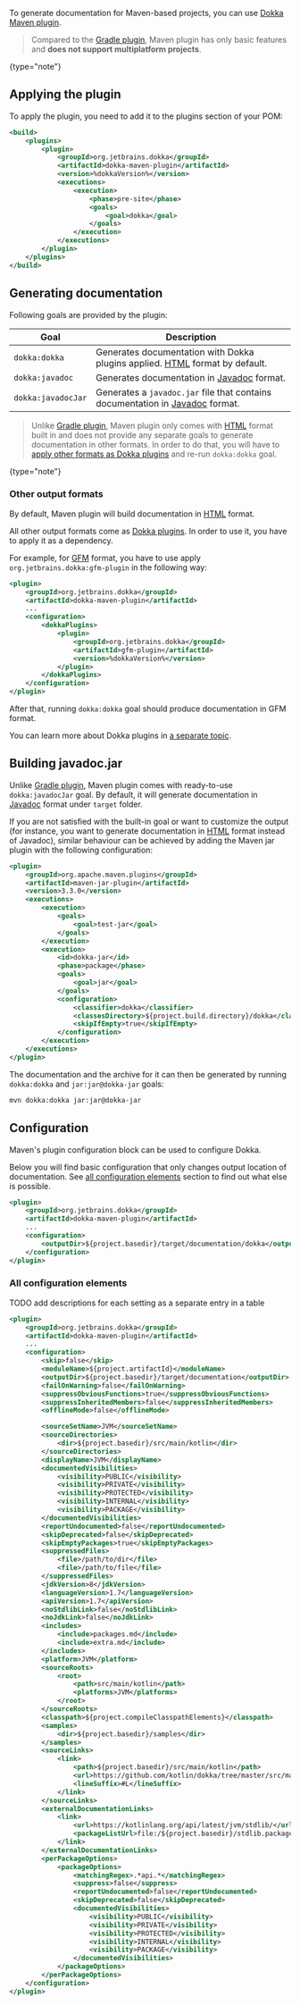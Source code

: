 [//]: # (title: Maven plugin)

To generate documentation for Maven-based projects, you can use [Dokka Maven plugin](#applying-the-plugin).

> Compared to the [Gradle plugin](gradle.md), Maven plugin has only basic features and 
> **does not support multiplatform projects**.
> 
{type="note"}

## Applying the plugin

To apply the plugin, you need to add it to the plugins section of your POM:

```xml
<build>
    <plugins>
        <plugin>
            <groupId>org.jetbrains.dokka</groupId>
            <artifactId>dokka-maven-plugin</artifactId>
            <version>%dokkaVersion%</version>
            <executions>
                <execution>
                    <phase>pre-site</phase>
                    <goals>
                        <goal>dokka</goal>
                    </goals>
                </execution>
            </executions>
        </plugin>
    </plugins>
</build>
```

## Generating documentation

Following goals are provided by the plugin:

| **Goal** | **Description**                                                                             |
|-----------------------|---------------------------------------------------------------------------------------------|
| `dokka:dokka`         | Generates documentation with Dokka plugins applied. [HTML](html.md) format by default.      |
| `dokka:javadoc`       | Generates documentation in [Javadoc](javadoc.md) format.                                    |
| `dokka:javadocJar`    | Generates a `javadoc.jar` file that contains documentation in [Javadoc](javadoc.md) format. |

> Unlike [Gradle plugin](gradle.md#building-javadoc-jar), Maven plugin only comes with [HTML](html.md) format built in
> and does not provide any separate goals to generate documentation in other formats. In order to do that, you will have
> to [apply other formats as Dokka plugins](#other-output-formats) and re-run `dokka:dokka` goal.
> 
{type="note"}

### Other output formats

By default, Maven plugin will build documentation in [HTML](html.md) format.

All other output formats come as [Dokka plugins](plugins_introduction.md). In order to use it, you have to apply
it as a dependency.

For example, for [GFM](markdown.md#gfm) format, you have to use apply `org.jetbrains.dokka:gfm-plugin` in the following way:

```xml
<plugin>
    <groupId>org.jetbrains.dokka</groupId>
    <artifactId>dokka-maven-plugin</artifactId>
    ...
    <configuration>
        <dokkaPlugins>
            <plugin>
                <groupId>org.jetbrains.dokka</groupId>
                <artifactId>gfm-plugin</artifactId>
                <version>%dokkaVersion%</version>
            </plugin>
        </dokkaPlugins>
    </configuration>
</plugin>
```

After that, running `dokka:dokka` goal should produce documentation in GFM format.

You can learn more about Dokka plugins in [a separate topic](plugins_introduction.md).

## Building javadoc.jar

Unlike [Gradle plugin](gradle.md#building-javadoc-jar), Maven plugin comes with ready-to-use `dokka:javadocJar` goal.
By default, it will generate documentation in [Javadoc](javadoc.md) format under `target` folder.

If you are not satisfied with the built-in goal or want to customize the output (for instance, you want to generate
documentation in [HTML](html.md) format instead of Javadoc), similar behaviour can be achieved by adding the
Maven jar plugin with the following configuration:

```xml
<plugin>
    <groupId>org.apache.maven.plugins</groupId>
    <artifactId>maven-jar-plugin</artifactId>
    <version>3.3.0</version>
    <executions>
        <execution>
            <goals>
                <goal>test-jar</goal>
            </goals>
        </execution>
        <execution>
            <id>dokka-jar</id>
            <phase>package</phase>
            <goals>
                <goal>jar</goal>
            </goals>
            <configuration>
                <classifier>dokka</classifier>
                <classesDirectory>${project.build.directory}/dokka</classesDirectory>
                <skipIfEmpty>true</skipIfEmpty>
            </configuration>
        </execution>
    </executions>
</plugin>
```

The documentation and the archive for it can then be generated by running `dokka:dokka` and `jar:jar@dokka-jar` goals:

```Bash
mvn dokka:dokka jar:jar@dokka-jar
```

## Configuration

Maven's plugin configuration block can be used to configure Dokka.

Below you will find basic configuration that only changes output location of documentation. See 
[all configuration elements](#all-configuration-elements) section to find out what else is possible.

```xml
<plugin>
    <groupId>org.jetbrains.dokka</groupId>
    <artifactId>dokka-maven-plugin</artifactId>
    ...
    <configuration>
        <outputDir>${project.basedir}/target/documentation/dokka</outputDir>
    </configuration>
</plugin>
```

### All configuration elements

TODO add descriptions for each setting as a separate entry in a table

```xml
<plugin>
    <groupId>org.jetbrains.dokka</groupId>
    <artifactId>dokka-maven-plugin</artifactId>
    ...
    <configuration>
        <skip>false</skip>
        <moduleName>${project.artifactId}</moduleName>
        <outputDir>${project.basedir}/target/documentation</outputDir>
        <failOnWarning>false</failOnWarning>
        <suppressObviousFunctions>true</suppressObviousFunctions>
        <suppressInheritedMembers>false</suppressInheritedMembers>
        <offlineMode>false</offlineMode>

        <sourceSetName>JVM</sourceSetName>
        <sourceDirectories>
            <dir>${project.basedir}/src/main/kotlin</dir>
        </sourceDirectories>
        <displayName>JVM</displayName>
        <documentedVisibilities>
            <visibility>PUBLIC</visibility>
            <visibility>PRIVATE</visibility>
            <visibility>PROTECTED</visibility>
            <visibility>INTERNAL</visibility>
            <visibility>PACKAGE</visibility>
        </documentedVisibilities>
        <reportUndocumented>false</reportUndocumented>
        <skipDeprecated>false</skipDeprecated>
        <skipEmptyPackages>true</skipEmptyPackages>
        <suppressedFiles>
            <file>/path/to/dir</file>
            <file>/path/to/file</file>
        </suppressedFiles>
        <jdkVersion>8</jdkVersion>
        <languageVersion>1.7</languageVersion>
        <apiVersion>1.7</apiVersion>
        <noStdlibLink>false</noStdlibLink>
        <noJdkLink>false</noJdkLink>
        <includes>
            <include>packages.md</include>
            <include>extra.md</include>
        </includes>
        <platform>JVM</platform>
        <sourceRoots>
            <root>
                <path>src/main/kotlin</path>
                <platforms>JVM</platforms>
            </root>
        </sourceRoots>
        <classpath>${project.compileClasspathElements}</classpath>
        <samples>
            <dir>${project.basedir}/samples</dir>
        </samples>
        <sourceLinks>
            <link>
                <path>${project.basedir}/src/main/kotlin</path>
                <url>https://github.com/kotlin/dokka/tree/master/src/main/kotlin</url>
                <lineSuffix>#L</lineSuffix>
            </link>
        </sourceLinks>
        <externalDocumentationLinks>
            <link>
                <url>https://kotlinlang.org/api/latest/jvm/stdlib/</url>
                <packageListUrl>file:/${project.basedir}/stdlib.package.list</packageListUrl>
            </link>
        </externalDocumentationLinks>
        <perPackageOptions>
            <packageOptions>
                <matchingRegex>.*api.*</matchingRegex>
                <suppress>false</suppress>
                <reportUndocumented>false</reportUndocumented>
                <skipDeprecated>false</skipDeprecated>
                <documentedVisibilities>
                    <visibility>PUBLIC</visibility>
                    <visibility>PRIVATE</visibility>
                    <visibility>PROTECTED</visibility>
                    <visibility>INTERNAL</visibility>
                    <visibility>PACKAGE</visibility>
                </documentedVisibilities>
            </packageOptions>
        </perPackageOptions>
    </configuration>
</plugin>
```
